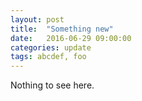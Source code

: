 ```yaml
---
layout: post
title:  "Something new"
date:   2016-06-29 09:00:00
categories: update
tags: abcdef, foo
---
```

Nothing to see here.

